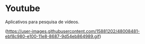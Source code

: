 # Youtube
Aplicativos para pesquisa de vídeos.

(https://user-images.githubusercontent.com/15881202/48008481-ebf8c980-e100-11e8-8687-9d54eb864989.gif)
